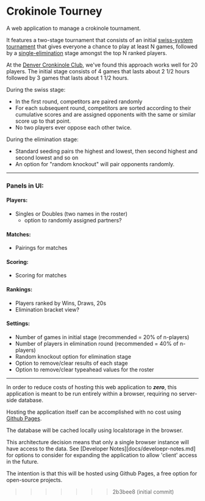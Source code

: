 # Crokinole Tourney

A web application to manage a crokinole tournament.

It features a two-stage tournament that consists of an initial [swiss-system tournament][1]
that gives everyone a chance to play at least N games, followed by a [single-elimination][2]
stage amongst the top N ranked players.

[1]: https://en.wikipedia.org/wiki/Swiss-system_tournament
[2]: https://en.wikipedia.org/wiki/Single-elimination_tournament

At the [Denver Cronkinole Club][3], we've found this approach works well for 20 players. The initial
stage consists of 4 games that lasts about 2 1/2 hours followed by 3 games that lasts about 1 1/2 hours.

[3]: https://www.denvercrokinoleclub.com/

During the swiss stage:
  - In the first round, competitors are paired randomly
  - For each subsequent round, competitors are sorted according to their cumulative
    scores and are assigned opponents with the same or similar score up to that point.
  - No two players ever oppose each other twice.

During the elimination stage:
  - Standard seeding pairs the highest and lowest, then second highest and second lowest and so on
  - An option for "random knockout" will pair opponents randomly.


---
### Panels in UI:

#### Players:
- Singles or Doubles (two names in the roster)
  - option to randomly assigned partners?

#### Matches:
- Pairings for matches

#### Scoring:
- Scoring for matches

#### Rankings:
- Players ranked by Wins, Draws, 20s
- Elimination bracket view?

#### Settings:
- Number of games in initial stage (recommended = 20% of n-players)
- Number of players in elimination round (recommended = 40% of n-players)
- Random knockout option for elimination stage
- Option to remove/clear results of each stage
- Option to remove/clear typeahead values for the roster



---
In order to reduce costs of hosting this web application to ***zero***,
this application is meant to be run entirely within a browser, requiring no
server-side database.

Hosting the application itself can be accomplished with no cost using [Github Pages][10].

[10]: https://pages.github.com/

The database will be cached locally using localstorage in the browser.

This architecture decision means that only a single browser instance will have
access to the data. See [Developer Notes][docs/develoepr-notes.md] for options
to consider for expanding the application to allow 'client' access in the future.

The intention is that this will be hosted using Github Pages, a free option for
open-source projects.
>>>>>>> 2b3bee8 (initial commit)
